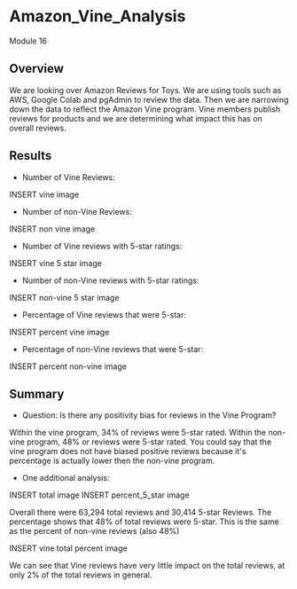 # Amazon_Vine_Analysis
Module 16

## Overview
We are looking over Amazon Reviews for Toys.  We are using tools such as AWS, Google Colab and pgAdmin to review the data.  Then we are narrowing down the data to reflect the Amazon Vine program.  Vine members publish reviews for products and we are determining what impact this has on overall reviews.

## Results
- Number of Vine Reviews:

INSERT vine image

- Number of non-Vine Reviews:

INSERT non vine image

- Number of Vine reviews with 5-star ratings:

INSERT vine 5 star image

- Number of non-Vine reviews with 5-star ratings:

INSERT non-vine 5 star image

- Percentage of Vine reviews that were 5-star:

INSERT percent vine image

- Percentage of non-Vine reviews that were 5-star:

INSERT percent non-vine image


## Summary
- Question:  Is there any positivity bias for reviews in the Vine Program?

Within the vine program, 34% of reviews were 5-star rated.  Within the non-vine program, 48% or reviews were 5-star rated.  You could say that the vine program does not have biased positive reviews because it's percentage is actually lower then the non-vine program.

- One additional analysis:

INSERT total image
INSERT percent_5_star image


Overall there were 63,294 total reviews and 30,414 5-star Reviews.  The percentage shows that 48% of total reviews were 5-star.  This is the same as the percent of non-vine reviews (also 48%)

INSERT vine total percent image

We can see that Vine reviews have very little impact on the total reviews, at only 2% of the total reviews in general.
